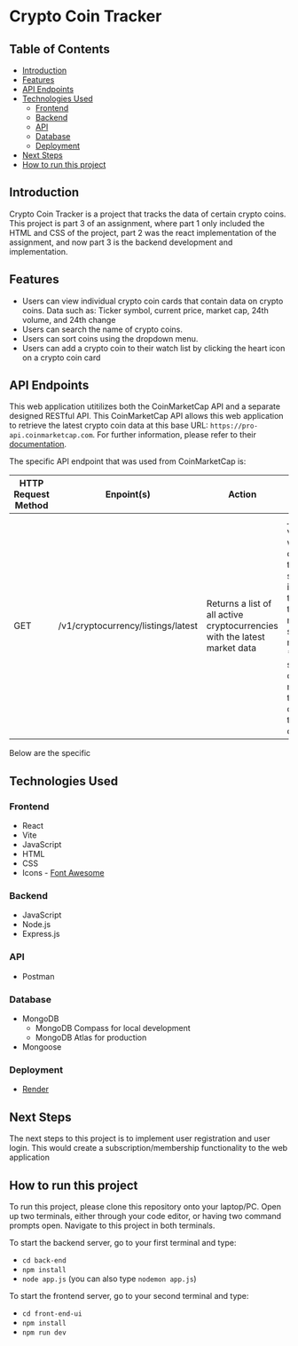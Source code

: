 # Crypto Coin Tracker

## Table of Contents

- [Introduction](#introduction)
- [Features](#features)
- [API Endpoints](#api-endpoints)
- [Technologies Used](#technologies-used)
  - [Frontend](#frontend)
  - [Backend](#backend)
  - [API](#api)
  - [Database](#database)
  - [Deployment](#deployment)
- [Next Steps](#next-steps)
- [How to run this project](#how-to-run-this-project)

## Introduction

Crypto Coin Tracker is a project that tracks the data of certain crypto coins. This project is part 3 of an assignment, where part 1 only included the HTML and CSS of the project, part 2 was the react implementation of the assignment, and now part 3 is the backend development and implementation.

## Features

- Users can view individual crypto coin cards that contain data on crypto coins. Data such as: Ticker symbol, current price, market cap, 24th volume, and 24th change
- Users can search the name of crypto coins.
- Users can sort coins using the dropdown menu.
- Users can add a crypto coin to their watch list by clicking the heart icon on a crypto coin card

## API Endpoints

This web application utitilizes both the CoinMarketCap API and a separate designed RESTful API. This CoinMarketCap API allows this web application to retrieve the latest crypto coin data at this base URL: `https://pro-api.coinmarketcap.com`. For further information, please refer to their [documentation](https://coinmarketcap.com/api/documentation/v1/#section/Introduction).

The specific API endpoint that was used from CoinMarketCap is:

| HTTP Request Method | Enpoint(s)                         | Action                                                                    | Optional Parameters                                                                                                                                                                                                                                                                    |
| ------------------- | ---------------------------------- | ------------------------------------------------------------------------- | -------------------------------------------------------------------------------------------------------------------------------------------------------------------------------------------------------------------------------------------------------------------------------------- |
| GET                 | /v1/cryptocurrency/listings/latest | Returns a list of all active cryptocurrencies with the latest market data | _`start` - integer value that sets what cryptocurrency the list should start at. _`limit`- integer values that specifies the number of results that should be returned. \*`convert` - string value that converts the market value of the cryptocurrencies to a specific fiat currency. |

Below are the specific

## Technologies Used

### Frontend

- React
- Vite
- JavaScript
- HTML
- CSS
- Icons - [Font Awesome](https://fontawesome.com/docs/web/use-with/react/)

### Backend

- JavaScript
- Node.js
- Express.js

### API

- Postman

### Database

- MongoDB
  - MongoDB Compass for local development
  - MongoDB Atlas for production
- Mongoose

### Deployment

- [Render](https://render.com/)

## Next Steps

The next steps to this project is to implement user registration and user login. This would create a subscription/membership functionality to the web application

## How to run this project

To run this project, please clone this repository onto your laptop/PC. Open up two terminals, either through your code editor, or having two command prompts open. Navigate to this project in both terminals.

To start the backend server, go to your first terminal and type:

- `cd back-end`
- `npm install`
- `node app.js` (you can also type `nodemon app.js`)

To start the frontend server, go to your second terminal and type:

- `cd front-end-ui`
- `npm install`
- `npm run dev`
